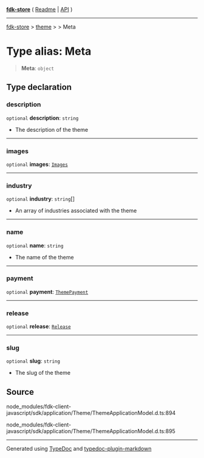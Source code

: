 [**fdk-store**](../../../README.md) ( [Readme](../../../README.md) \| [API](../../../API.md) )

---

[fdk-store](../../../API.md) > [theme](../../README.md) > [<internal>](../README.md) > Meta

# Type alias: Meta

> **Meta**: `object`

## Type declaration

### description

`optional` **description**: `string`

- The description of the theme

---

### images

`optional` **images**: [`Images`](type-alias.Images.md)

---

### industry

`optional` **industry**: `string`[]

- An array of industries associated with the theme

---

### name

`optional` **name**: `string`

- The name of the theme

---

### payment

`optional` **payment**: [`ThemePayment`](type-alias.ThemePayment.md)

---

### release

`optional` **release**: [`Release`](type-alias.Release.md)

---

### slug

`optional` **slug**: `string`

- The slug of the theme

## Source

node_modules/fdk-client-javascript/sdk/application/Theme/ThemeApplicationModel.d.ts:894

node_modules/fdk-client-javascript/sdk/application/Theme/ThemeApplicationModel.d.ts:895

---

Generated using [TypeDoc](https://typedoc.org/) and [typedoc-plugin-markdown](https://www.npmjs.com/package/typedoc-plugin-markdown)
